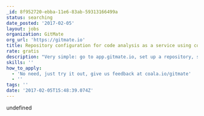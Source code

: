 ```yaml
---
_id: 8f952720-ebba-11e6-83ab-59313166499a
status: searching
date_posted: '2017-02-05'
layout: jobs
organization: GitMate
org_url: 'https://gitmate.io'
title: Repository configuration for code analysis as a service using coala
rate: gratis
description: "Very simple: go to app.gitmate.io, set up a repository, set up code analysis.\r\n\r\nAlternatively visit the mockups here: https://drive.google.com/open?id=0B4fltUySwFR7ZksxbGVVWGZuajA\r\n\r\nTell us what we can do better at coala.io/gitmate\r\n\r\nWe are developing the new version of the prototype you just tried at https://gitlab.com/gitmate/gitmate-2/"
skills: ''
how_to_apply:
  - 'No need, just try it out, give us feedback at coala.io/gitmate'
  - ''
tags: ''
date: '2017-02-05T15:48:39.074Z'
---
```

undefined
